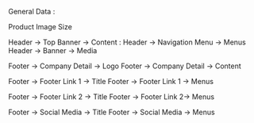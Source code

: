 General Data  :

Product Image Size 


Header -> Top Banner -> Content :
Header -> Navigation Menu -> Menus 
Header -> Banner -> Media
 
Footer -> Company Detail -> Logo
Footer -> Company Detail -> Content

Footer -> Footer Link 1 -> Title 
Footer -> Footer Link 1 -> Menus

Footer -> Footer Link 2 -> Title 
Footer -> Footer Link 2-> Menus

Footer -> Social Media -> Title 
Footer -> Social Media -> Menus